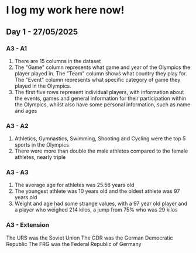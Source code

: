 # I log my work here now!

## Day 1 - 27/05/2025
### A3 - A1
1. There are 15 columns in the dataset
2. The "Game" column represents what game and year of the Olympics the player played in. The "Team" column shows what country they play for. The "Event" column represents what specific category of game they played in the Olympics.
3. The first five rows represent individual players, with information about the events, games and general information for their participation within the Olympics, whilst also have some personal information, such as name and ages

### A3 - A2
1. Athletics, Gymnastics, Swimming, Shooting and Cycling were the top 5 sports in the Olympics
2. There were more than double the male athletes compared to the female athletes, nearly triple

### A3 - A3
1. The average age for athletes was 25.56 years old
2. The youngest athlete was 10 years old and the oldest athlete was 97 years old
3. Weight and age had some strange values, with a 97 year old player and a player who weighed 214 kilos, a jump from 75% who was 29 kilos

### A3 - Extension
The URS was the Soviet Union
The GDR was the German Democratic Republic
The FRG was the Federal Republic of Germany
